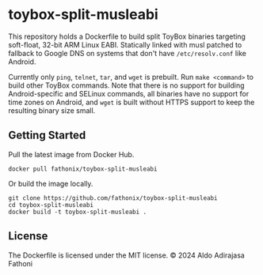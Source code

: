 # toybox-split-musleabi

This repository holds a Dockerfile to build split ToyBox
binaries targeting soft-float, 32-bit ARM Linux EABI.
Statically linked with musl patched to fallback to
Google DNS on systems that don't have
`/etc/resolv.conf` like Android.

Currently only `ping`, `telnet`, `tar`, and `wget` is prebuilt.
Run `make <command>` to build other ToyBox commands.
Note that there is no support for building Android-specific
and SELinux commands, all binaries have no support for time
zones on Android, and `wget` is built without HTTPS support
to keep the resulting binary size small.

## Getting Started

Pull the latest image from Docker Hub.

```
docker pull fathonix/toybox-split-musleabi
```

Or build the image locally.

```
git clone https://github.com/fathonix/toybox-split-musleabi
cd toybox-split-musleabi
docker build -t toybox-split-musleabi .
```

## License

The Dockerfile is licensed under the MIT license.
© 2024 Aldo Adirajasa Fathoni
